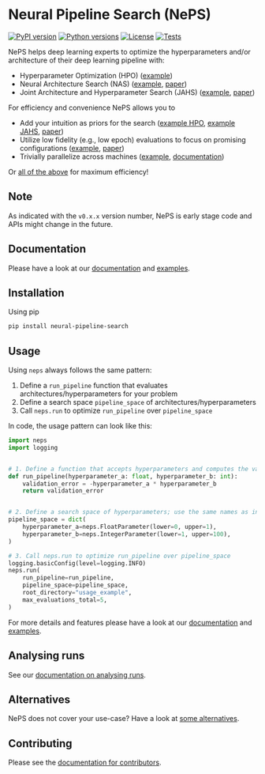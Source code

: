 # Neural Pipeline Search (NePS)

[![PyPI version](https://img.shields.io/pypi/v/neural-pipeline-search?color=informational)](https://pypi.org/project/neural-pipeline-search/)
[![Python versions](https://img.shields.io/pypi/pyversions/neural-pipeline-search)](https://pypi.org/project/neural-pipeline-search/)
[![License](https://img.shields.io/pypi/l/neural-pipeline-search?color=informational)](LICENSE)
[![Tests](https://github.com/automl/neps/actions/workflows/tests.yaml/badge.svg)](https://github.com/automl/neps/actions)

NePS helps deep learning experts to optimize the hyperparameters and/or architecture of their deep learning pipeline with:

- Hyperparameter Optimization (HPO) ([example](neps_examples/basic_usage/hyperparameters.py))
- Neural Architecture Search (NAS) ([example](neps_examples/basic_usage/architecture.py), [paper](https://openreview.net/forum?id=Ok58hMNXIQ))
- Joint Architecture and Hyperparameter Search (JAHS) ([example](neps_examples/basic_usage/architecture_and_hyperparameters.py), [paper](https://openreview.net/forum?id=_HLcjaVlqJ))

For efficiency and convenience NePS allows you to

- Add your intuition as priors for the search ([example HPO](neps_examples/efficiency/expert_priors_for_hyperparameters.py), [example JAHS](neps_examples/experimental/expert_priors_for_architecture_and_hyperparameters.py), [paper](https://openreview.net/forum?id=MMAeCXIa89))
- Utilize low fidelity (e.g., low epoch) evaluations to focus on promising configurations ([example](neps_examples/efficiency/multi_fidelity.py), [paper](https://openreview.net/forum?id=ds21dwfBBH))
- Trivially parallelize across machines ([example](neps_examples/efficiency/parallelization.md), [documentation](https://automl.github.io/neps/latest/parallelization/))

Or [all of the above](neps_examples/efficiency/multi_fidelity_and_expert_priors.py) for maximum efficiency!

## Note

As indicated with the `v0.x.x` version number, NePS is early stage code and APIs might change in the future.

## Documentation

Please have a look at our [documentation](https://automl.github.io/neps/latest/) and [examples](neps_examples).

## Installation

Using pip

```bash
pip install neural-pipeline-search
```

## Usage

Using `neps` always follows the same pattern:

1. Define a `run_pipeline` function that evaluates architectures/hyperparameters for your problem
1. Define a search space `pipeline_space` of architectures/hyperparameters
1. Call `neps.run` to optimize `run_pipeline` over `pipeline_space`

In code, the usage pattern can look like this:

```python
import neps
import logging


# 1. Define a function that accepts hyperparameters and computes the validation error
def run_pipeline(hyperparameter_a: float, hyperparameter_b: int):
    validation_error = -hyperparameter_a * hyperparameter_b
    return validation_error


# 2. Define a search space of hyperparameters; use the same names as in run_pipeline
pipeline_space = dict(
    hyperparameter_a=neps.FloatParameter(lower=0, upper=1),
    hyperparameter_b=neps.IntegerParameter(lower=1, upper=100),
)

# 3. Call neps.run to optimize run_pipeline over pipeline_space
logging.basicConfig(level=logging.INFO)
neps.run(
    run_pipeline=run_pipeline,
    pipeline_space=pipeline_space,
    root_directory="usage_example",
    max_evaluations_total=5,
)
```

For more details and features please have a look at our [documentation](https://automl.github.io/neps/latest/) and [examples](neps_examples).

## Analysing runs

See our [documentation on analysing runs](https://automl.github.io/neps/latest/analyse).

## Alternatives

NePS does not cover your use-case? Have a look at [some alternatives](https://automl.github.io/neps/latest/alternatives).

## Contributing

Please see the [documentation for contributors](https://automl.github.io/neps/latest/contributing/).
